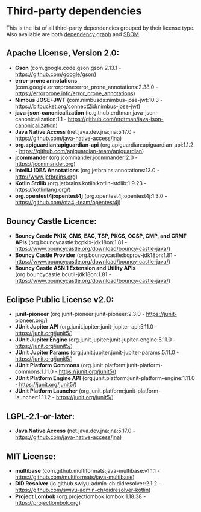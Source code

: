 
# Third-party dependencies

This is the list of all third-party dependencies grouped by their license type. Also available are both
[dependency graph](https://github.com/swiyu-admin-ch/didtoolbox-java/network/dependencies) and
[SBOM](https://github.com/swiyu-admin-ch/didtoolbox-java/dependency-graph/sbom).

## Apache License, Version 2.0:

* **Gson** (com.google.code.gson:gson:2.13.1 - https://github.com/google/gson)
* **error-prone annotations** (com.google.errorprone:error_prone_annotations:2.38.0 - https://errorprone.info/error_prone_annotations)
* **Nimbus JOSE+JWT** (com.nimbusds:nimbus-jose-jwt:10.3 - https://bitbucket.org/connect2id/nimbus-jose-jwt)
* **java-json-canonicalization** (io.github.erdtman:java-json-canonicalization:1.1 - https://github.com/erdtman/java-json-canonicalization)
* **Java Native Access** (net.java.dev.jna:jna:5.17.0 - https://github.com/java-native-access/jna)
* **org.apiguardian:apiguardian-api** (org.apiguardian:apiguardian-api:1.1.2 - https://github.com/apiguardian-team/apiguardian)
* **jcommander** (org.jcommander:jcommander:2.0 - https://jcommander.org)
* **IntelliJ IDEA Annotations** (org.jetbrains:annotations:13.0 - http://www.jetbrains.org)
* **Kotlin Stdlib** (org.jetbrains.kotlin:kotlin-stdlib:1.9.23 - https://kotlinlang.org/)
* **org.opentest4j:opentest4j** (org.opentest4j:opentest4j:1.3.0 - https://github.com/ota4j-team/opentest4j)

## Bouncy Castle Licence:

* **Bouncy Castle PKIX, CMS, EAC, TSP, PKCS, OCSP, CMP, and CRMF APIs** (org.bouncycastle:bcpkix-jdk18on:1.81 - https://www.bouncycastle.org/download/bouncy-castle-java/)
* **Bouncy Castle Provider** (org.bouncycastle:bcprov-jdk18on:1.81 - https://www.bouncycastle.org/download/bouncy-castle-java/)
* **Bouncy Castle ASN.1 Extension and Utility APIs** (org.bouncycastle:bcutil-jdk18on:1.81 - https://www.bouncycastle.org/download/bouncy-castle-java/)

## Eclipse Public License v2.0:

* **junit-pioneer** (org.junit-pioneer:junit-pioneer:2.3.0 - https://junit-pioneer.org/)
* **JUnit Jupiter API** (org.junit.jupiter:junit-jupiter-api:5.11.0 - https://junit.org/junit5/)
* **JUnit Jupiter Engine** (org.junit.jupiter:junit-jupiter-engine:5.11.0 - https://junit.org/junit5/)
* **JUnit Jupiter Params** (org.junit.jupiter:junit-jupiter-params:5.11.0 - https://junit.org/junit5/)
* **JUnit Platform Commons** (org.junit.platform:junit-platform-commons:1.11.0 - https://junit.org/junit5/)
* **JUnit Platform Engine API** (org.junit.platform:junit-platform-engine:1.11.0 - https://junit.org/junit5/)
* **JUnit Platform Launcher** (org.junit.platform:junit-platform-launcher:1.11.2 - https://junit.org/junit5/)

## LGPL-2.1-or-later:

* **Java Native Access** (net.java.dev.jna:jna:5.17.0 - https://github.com/java-native-access/jna)

## MIT License:

* **multibase** (com.github.multiformats:java-multibase:v1.1.1 - https://github.com/multiformats/java-multibase)
* **DID Resolver** (io.github.swiyu-admin-ch:didresolver:2.1.2 - https://github.com/swiyu-admin-ch/didresolver-kotlin)
* **Project Lombok** (org.projectlombok:lombok:1.18.38 - https://projectlombok.org)
